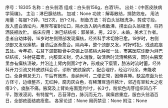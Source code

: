 序号：18305
名称：白头翁酒
组成：白头翁156g，白酒1升。
出处：《中医皮肤病学简编》。
主治：淋巴腺结核。
加减：None
功效：解毒散结，排脓敛疮。
用法用量：每服1-2钟，1日2次，历1-2月。
制备方法：将白头翁根洗净，剪成寸段，放入盛白酒坛内，用厚布密封坛口，隔水放入锅内煮数沸，捞出白头翁根渣，将药酒装瓶收贮。
临床应用：淋巴结结核：郭某某，男，22岁，未婚，美术工作者。患者自幼体弱，16岁时左侧颈部发现瘰核，经外科手术切除已愈。19岁时，右侧颈部又发现瘰核，自溃后逐渐愈合。隔两年，整个颈部又发，时好时犯，残遗疤痕五处。今年初，右耳下颈部锁骨中央偏上见核桃大肿胀一处，市某医院诊断为淋巴结结核，注射链霉素，内服雷米封，仍未消散，破溃后时流清稀脓液，同时右腋窝里亦有瘰核溃破，并沿连上臂内侧面2寸许，形成皮下瘘管，脓液时流时蓄，经外科开刀引流又转皮肤科会诊，诊断“皮肤腺病”，配合理疗，经治2月余，未能收口。全身倦怠无力，午后有微热，食纳尚可，二便正常，困倦喜睡。缺盆疮面为长方径寸，边缘整齐，无红肿，腐肉灰白色，有稀薄豆渣样脓汁，邻近有豆粒大之疙瘩3个，痠胀不痛。腋窝及上臂处疮面宽约1寸，长3寸，粉紫色肉芽组织凹凸不平，脓液浸润，有特腥气，舌苔薄白，脉沉而无力。属瘰疬重症，服白头翁酒百日，全部疮面结疤痊愈。
各家论述：None
用药禁忌：None
附注：None
